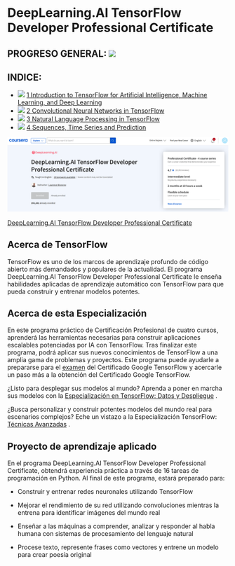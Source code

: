 # DeepLearning.AI TensorFlow Developer Professional Certificate

## PROGRESO GENERAL: ![](https://geps.dev/progress/38)

## INDICE:

- ![](https://geps.dev/progress/100) [1 Introduction to TensorFlow for Artificial Intelligence, Machine Learning, and Deep Learning](1%20Introduction%20to%20TensorFlow%20for%20Artificial%20Intelligence%2C%20Machine%20Learning%2C%20and%20Deep%20Learning)
- ![](https://geps.dev/progress/30) [2 Convolutional Neural Networks in TensorFlow](2%20Convolutional%20Neural%20Networks%20in%20TensorFlow)
- ![](https://geps.dev/progress/0) [3 Natural Language Processing in TensorFlow](3%20Natural%20Language%20Processing%20in%20TensorFlow)
- ![](https://geps.dev/progress/0) [4 Sequences, Time Series and Prediction](4%20Sequences%2C%20Time%20Series%20and%20Prediction)

![COVER.png](COVER.png)

[DeepLearning.AI TensorFlow Developer Professional Certificate](https://www.coursera.org/professional-certificates/tensorflow-in-practice)

## Acerca de TensorFlow
TensorFlow es uno de los marcos de aprendizaje profundo de código abierto más demandados y populares de la actualidad. El programa DeepLearning.AI TensorFlow Developer Professional Certificate le enseña habilidades aplicadas de aprendizaje automático con TensorFlow para que pueda construir y entrenar modelos potentes. 

## Acerca de esta Especialización
En este programa práctico de Certificación Profesional de cuatro cursos, aprenderá las herramientas necesarias para construir aplicaciones escalables potenciadas por IA con TensorFlow. Tras finalizar este programa, podrá aplicar sus nuevos conocimientos de TensorFlow a una amplia gama de problemas y proyectos. Este programa puede ayudarle a prepararse para el 
[examen](https://www.tensorflow.org/certificate)
 del Certificado Google TensorFlow y acercarle un paso más a la obtención del Certificado Google TensorFlow.

¿Listo para desplegar sus modelos al mundo? Aprenda a poner en marcha sus modelos con la 
[Especialización en TensorFlow: Datos y Despliegue](https://bit.ly/3pqKpu6)
.

¿Busca personalizar y construir potentes modelos del mundo real para escenarios complejos? Eche un vistazo a la Especialización TensorFlow: 
[Técnicas Avanzadas](https://bit.ly/32zBUTZ)
. 

## Proyecto de aprendizaje aplicado

En el programa DeepLearning.AI TensorFlow Developer Professional Certificate, obtendrá experiencia práctica a través de 16 tareas de programación en Python. Al final de este programa, estará preparado para: 

- Construir y entrenar redes neuronales utilizando TensorFlow

- Mejorar el rendimiento de su red utilizando convoluciones mientras la entrena para identificar imágenes del mundo real

- Enseñar a las máquinas a comprender, analizar y responder al habla humana con sistemas de procesamiento del lenguaje natural

- Procese texto, represente frases como vectores y entrene un modelo para crear poesía original